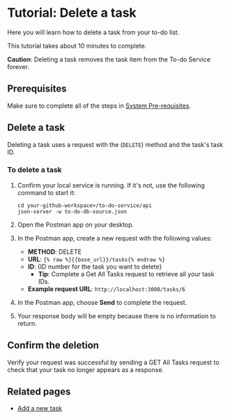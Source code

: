 # Tutorial: Delete a task

Here you will learn how to delete a task from your to-do list.

This tutorial takes about 10 minutes to complete.

**Caution**: Deleting a task removes the task item from the To-do Service forever.

## Prerequisites

Make sure to complete all of the steps in [System Pre-requisites](../before-you-start-a-tutorial.md).

## Delete a task

Deleting a task uses a request with the (`DELETE`) method and the task's task ID.

### To delete a task

1. Confirm your local service is running. If it's not, use the following command to start it:

    ```shell
    cd your-github-workspace>/to-do-service/api
    json-server -w to-do-db-source.json
    ```

2. Open the Postman app on your desktop.
3. In the Postman app, create a new request with the following values:
   * **METHOD**: DELETE
   * **URL**: `{% raw %}{{base_url}}/tasks{% endraw %}`
   * **ID**: {ID number for the task you want to delete}
       * **Tip**: Complete a Get All Tasks request to retrieve all your task IDs.
   * **Example request URL**: `http://localhost:3000/tasks/6`
4. In the Postman app, choose **Send** to complete the request.
5. Your response body will be empty because there is no information to return.

## Confirm the deletion

Verify your request was successful by sending a GET All Tasks request to check that your task no longer appears as a response.

## Related pages

* [Add a new task](add-a-new-task.md)
